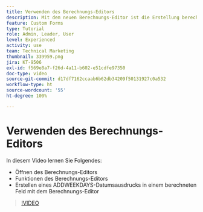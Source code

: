 ```yaml
---
title: Verwenden des Berechnungs-Editors
description: Mit dem neuen Berechnungs-Editor ist die Erstellung berechneter benutzerdefinierter Felder einfacher denn je.
feature: Custom Forms
type: Tutorial
role: Admin, Leader, User
level: Experienced
activity: use
team: Technical Marketing
thumbnail: 339959.png
jira: KT-9506
exl-id: f569e8a7-f26d-4a11-b602-e51cdfe97350
doc-type: video
source-git-commit: d17df7162ccaab6b62db34209f50131927c0a532
workflow-type: ht
source-wordcount: '55'
ht-degree: 100%

---
```


# Verwenden des Berechnungs-Editors

In diesem Video lernen Sie Folgendes:

* Öffnen des Berechnungs-Editors
* Funktionen des Berechnungs-Editors
* Erstellen eines ADDWEEKDAYS-Datumsausdrucks in einem berechneten Feld mit dem Berechnungs-Editor

>[!VIDEO](https://video.tv.adobe.com/v/3418632/?quality=12&learn=on&enablevpops&captions=ger)
